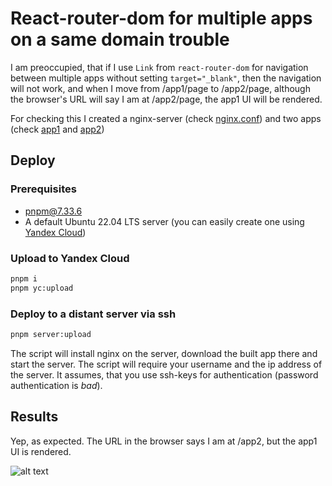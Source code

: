 # React-router-dom for multiple apps on a same domain trouble

I am preoccupied, that if I use `Link` from `react-router-dom` for navigation between multiple apps without setting `target="_blank"`, then the navigation will not work, and when I move from /app1/page to /app2/page, although the browser's URL will say I am at /app2/page, the app1 UI will be rendered.

For checking this I created a nginx-server (check [nginx.conf](./nginx.conf)) and two apps (check [app1](./packages/app1) and [app2](./packages/app2))

## Deploy

### Prerequisites

- pnpm@7.33.6
- A default Ubuntu 22.04 LTS server (you can easily create one using [Yandex Cloud](https://console.yandex.cloud/))

### Upload to Yandex Cloud

```Bash
pnpm i
pnpm yc:upload
```

### Deploy to a distant server via ssh

```Bash
pnpm server:upload
```

The script will install nginx on the server, download the built app there and start the server. The script will require your username and the ip address of the server. It assumes, that you use ssh-keys for authentication (password authentication is _bad_).

## Results

Yep, as expected. The URL in the browser says I am at /app2, but the app1 UI is rendered.

![alt text](demo.gif)

